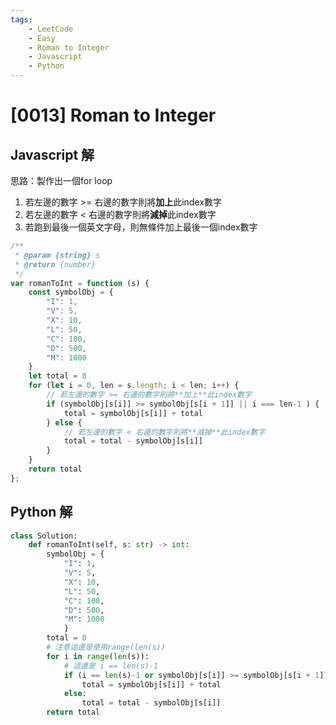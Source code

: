 ```yaml
---
tags: 
    - LeetCode
    - Easy
    - Roman to Integer
    - Javascript
    - Python
---
```

# [0013] Roman to Integer
## Javascript 解
思路：製作出一個for loop
1. 若左邊的數字 >= 右邊的數字則將**加上**此index數字
2. 若左邊的數字 < 右邊的數字則將**減掉**此index數字
3. 若跑到最後一個英文字母，則無條件加上最後一個index數字  

```javascript
/**
 * @param {string} s
 * @return {number}
 */
var romanToInt = function (s) {
    const symbolObj = {
        "I": 1,
        "V": 5,
        "X": 10,
        "L": 50,
        "C": 100,
        "D": 500,
        "M": 1000
    }
    let total = 0
    for (let i = 0, len = s.length; i < len; i++) {
        // 若左邊的數字 >= 右邊的數字則將**加上**此index數字
        if (symbolObj[s[i]] >= symbolObj[s[i + 1]] || i === len-1 ) {
            total = symbolObj[s[i]] + total
        } else {
            // 若左邊的數字 < 右邊的數字則將**減掉**此index數字
            total = total - symbolObj[s[i]]
        }
    }
    return total
};
```

## Python 解
```python
class Solution:
    def romanToInt(self, s: str) -> int:
        symbolObj = {
            "I": 1,
            "V": 5,
            "X": 10,
            "L": 50,
            "C": 100,
            "D": 500,
            "M": 1000
            }
        total = 0
        # 注意這邊是使用range(len(s))
        for i in range(len(s)):
            # 這邊是 i == len(s)-1
            if (i == len(s)-1 or symbolObj[s[i]] >= symbolObj[s[i + 1]]):
                total = symbolObj[s[i]] + total
            else:
                total = total - symbolObj[s[i]]
        return total
                
```

